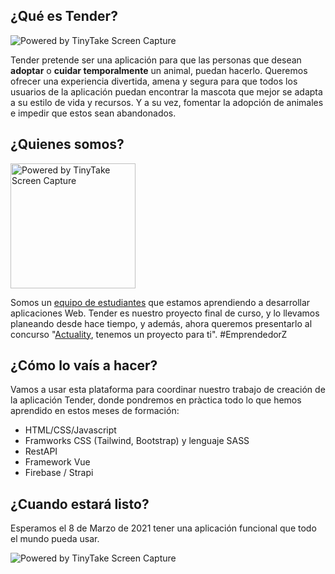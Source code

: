 ## ¿Qué es Tender?

<img src="https://oscarm.tinytake.com/media/f33dcd?filename=1612455651504_TinyTake04-02-2021-05-20-42_637480524449476280.png&sub_type=thumbnail_preview&type=attachment&width=800&height=428" title="Powered by TinyTake Screen Capture"/>

Tender pretende ser una aplicación para que las personas que desean **adoptar**  o **cuidar temporalmente** un animal, puedan hacerlo.
Queremos ofrecer una experiencia divertida, amena y segura para  que todos los usuarios de la aplicación puedan encontrar la mascota que mejor se adapta a su estilo de vida y recursos.
Y a su vez, fomentar la adopción de animales e impedir que estos sean abandonados.

## ¿Quienes somos?

<img width="200"  src="https://oscarm.tinytake.com/media/f33d5b?filename=1612455164104_TinyTake04-02-2021-05-12-40_637480519625697247.png&sub_type=thumbnail_preview&type=attachment&width=371&height=447" title="Powered by TinyTake Screen Capture"/>

Somos un [equipo de estudiantes](https://singulars2021.github.io/singusaurus/) que estamos aprendiendo a desarrollar aplicaciones Web. Tender es nuestro proyecto final de curso, y lo llevamos planeando desde hace tiempo, y además, ahora queremos presentarlo al concurso "[Actuality](https://www.instagram.com/ac2alityespanol/?hl=es), tenemos un proyecto para ti". #EmprendedorZ

## ¿Cómo lo vaís a hacer?

Vamos a usar esta plataforma para coordinar nuestro trabajo de creación de la aplicación Tender, donde pondremos en pràctica todo lo que hemos aprendido en estos meses de formación:

- HTML/CSS/Javascript
- Framworks CSS (Tailwind, Bootstrap) y lenguaje SASS
- RestAPI
- Framework Vue
- Firebase / Strapi

## ¿Cuando estará listo?

Esperamos el 8 de Marzo de 2021 tener una aplicación funcional que todo el mundo pueda usar.

<img src="https://oscarm.tinytake.com/media/f33de2?filename=1612455826892_TinyTake04-02-2021-05-23-43_637480526258007744.png&sub_type=thumbnail_preview&type=attachment&width=799&height=450" title="Powered by TinyTake Screen Capture"/>
